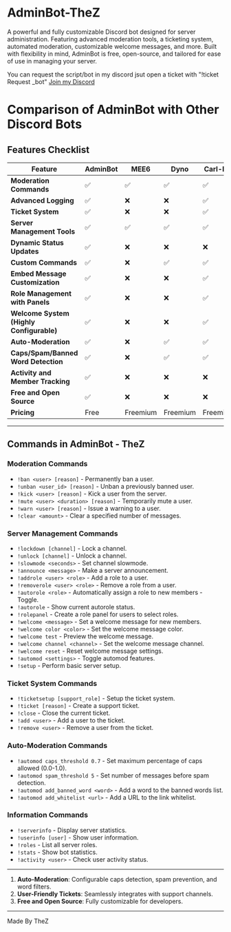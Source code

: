 # AdminBot-TheZ
A powerful and fully customizable Discord bot designed for server administration. Featuring advanced moderation tools, a ticketing system, automated moderation, customizable welcome messages, and more. Built with flexibility in mind, AdminBot is free, open-source, and tailored for ease of use in managing your server.

You can request the script/bot in my discord jsut open a ticket with "!ticket Request _bot"
[Join my Discord](https://discord.gg/zsGTqgnsmK)

# Comparison of AdminBot with Other Discord Bots

## Features Checklist
| Feature                                | AdminBot | MEE6 | Dyno | Carl-Bot |
|----------------------------------------|----------|------|------|----------|
| **Moderation Commands**                | ✅        | ✅    | ✅    | ✅        |
| **Advanced Logging**                   | ✅        | ❌    | ❌    | ✅        |
| **Ticket System**                      | ✅        | ❌    | ❌    | ✅        |
| **Server Management Tools**            | ✅        | ✅    | ✅    | ✅        |
| **Dynamic Status Updates**             | ✅        | ❌    | ❌    | ❌        |
| **Custom Commands**                    | ✅        | ❌    | ✅    | ✅        |
| **Embed Message Customization**        | ✅        | ❌    | ❌    | ✅        |
| **Role Management with Panels**        | ✅        | ❌    | ❌    | ✅        |
| **Welcome System (Highly Configurable)**| ✅        | ❌    | ❌    | ✅        |
| **Auto-Moderation**                    | ✅        | ❌    | ✅    | ✅        |
| **Caps/Spam/Banned Word Detection**    | ✅        | ❌    | ✅    | ✅        |
| **Activity and Member Tracking**       | ✅        | ❌    | ❌    | ❌        |
| **Free and Open Source**               | ✅        | ❌    | ❌    | ❌        |
| **Pricing**                            | Free     | Freemium | Freemium | Freemium |
---

## Commands in AdminBot - TheZ

### Moderation Commands
- `!ban <user> [reason]` - Permanently ban a user.
- `!unban <user_id> [reason]` - Unban a previously banned user.
- `!kick <user> [reason]` - Kick a user from the server.
- `!mute <user> <duration> [reason]` - Temporarily mute a user.
- `!warn <user> [reason]` - Issue a warning to a user.
- `!clear <amount>` - Clear a specified number of messages.

### Server Management Commands
- `!lockdown [channel]` - Lock a channel.
- `!unlock [channel]` - Unlock a channel.
- `!slowmode <seconds>` - Set channel slowmode.
- `!announce <message>` - Make a server announcement.
- `!addrole <user> <role>` - Add a role to a user.
- `!removerole <user> <role>` - Remove a role from a user.
- `!autorole <role>` - Automatically assign a role to new members - Toggle.
- `!autorole` - Show current autorole status.
- `!rolepanel` - Create a role panel for users to select roles.
- `!welcome <message>` - Set a welcome message for new members.
- `!welcome color <color>` - Set the welcome message color.
- `!welcome test` - Preview the welcome message.
- `!welcome channel <channel>` - Set the welcome message channel.
- `!welcome reset` - Reset welcome message settings.
- `!automod <settings>` - Toggle automod features.
- `!setup` - Perform basic server setup.

### Ticket System Commands
- `!ticketsetup [support_role]` - Setup the ticket system.
- `!ticket [reason]` - Create a support ticket.
- `!close` - Close the current ticket.
- `!add <user>` - Add a user to the ticket.
- `!remove <user>` - Remove a user from the ticket.

### Auto-Moderation Commands
- `!automod caps_threshold 0.7` - Set maximum percentage of caps allowed (0.0-1.0).
- `!automod spam_threshold 5` - Set number of messages before spam detection.
- `!automod add_banned_word <word>` - Add a word to the banned words list.
- `!automod add_whitelist <url>` - Add a URL to the link whitelist.

### Information Commands
- `!serverinfo` - Display server statistics.
- `!userinfo [user]` - Show user information.
- `!roles` - List all server roles.
- `!stats` - Show bot statistics.
- `!activity <user>` - Check user activity status.

---


1. **Auto-Moderation**: Configurable caps detection, spam prevention, and word filters.
2. **User-Friendly Tickets**: Seamlessly integrates with support channels.
3. **Free and Open Source**: Fully customizable for developers.

---

Made By TheZ 

